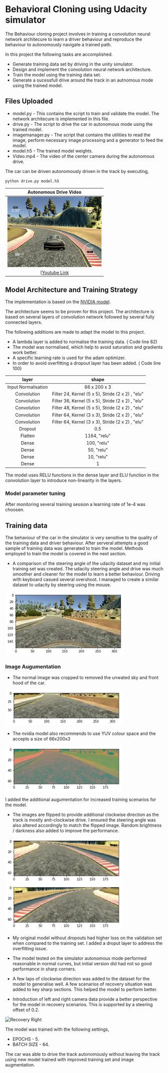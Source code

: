 # Behavioral Cloning using Udacity simulator

[//]: # (Image References)

[image1]: ./images/noflip.png "noflip"
[image2]: ./images/clr.png "YUV image"
[image3]: ./images/crop.png "Crop Image"
[image4]: ./images/flip.png "flip Image"
[image5]: ./images/normal.png "normal Image"
[image6]: ./images/resized.png "resized Image"
[image7]: ./images/recovery.gif "recovery Image"

The Behaviour cloning project involves in training a convolution neural network architecure to learn a driver behaviour and reproduce the behaviour to autonomously navigate a trained path.

In this project the following tasks are accomplished.

- Generate training data set by driving in the unity simulator.
- Design and implement the convolution neural network architecture.
- Train the model using the training data set.
- Generate a sucessfull drive around the track in an autnomous mode using the trained model.

## Files Uploaded

- model.py - This contains the script to train and validate the model. The network architecure is implemented in this file.
- drive.py - The script to drive the car in autonomous mode using the trained model.
- imagemanager.py - The script that contains the utilities to read the image, perform necessary image processing and a generator to feed the model.
- model.h5 - The trained model weights.
- Video.mp4 - The video of the center camera during the autonomous drive.


The car can be driven autonomously driven in the track by executing,

```python
python drive.py model.h5
```

|										Autonomous Drive Video					       |
|:------------------------------------------------------------------------------------:|
|[![Test Track](./images/Track.png)](https://www.youtube.com/watch?v=uAmqHHTDNF8&t=28s)|
|[[Youtube Link](https://www.youtube.com/watch?v=uAmqHHTDNF8&t=28s)|


## Model Architecture and Training Strategy

The implementation is based on the [NVIDIA model](https://devblogs.nvidia.com/parallelforall/deep-learning-self-driving-cars/). 

The architecture seems to be proven for this project. The architecture is based on several layers of convolution network followed by several fully connected layers.

The following additions are made to adapt the model to this project.
- A lambda layer is added to normalise the training data. ( Code line 82)
- The model was normalised, which help to avoid saturation and gradients work better.
- A specific learning rate is used for the adam optimizer.
- In order to avoid overfitting a dropout layer has been added. ( Code line 100)

|layer				 | shape  				 |
|:------------------:|:---------------------:|
|Input Normalisation | 66 x 200 x 3			 |
|Convolution 		 | Filter 24, Kernel (5 x 5), Stride (2 x 2) , "elu"|
|Convolution 		 | Filter 36, Kernel (5 x 5), Stride (2 x 2) , "elu"|
|Convolution 		 | Filter 48, Kernel (5 x 5), Stride (2 x 2) , "elu"|
|Convolution 		 | Filter 64, Kernel (3 x 3), Stride (2 x 2) , "elu"|
|Convolution 		 | Filter 64, Kernel (3 x 3), Stride (2 x 2) , "elu"|
|Dropout 		 	 | 0.5					 |	
|Flatten 		 	 | 1164, "relu"			 | 
|Dense  		 	 | 100, "relu"			 | 
|Dense  		 	 | 50, "relu"			 |
|Dense  		 	 | 10, "relu"			 |
|Dense  		 	 | 1 			 		 |


The model uses RELU functions in the dense layer and ELU function in the convolution layer to introduce non-linearity in the layers. 

### Model parameter tuning

After monitoring several training session a learning rate of 1e-4 was choosen.

## Training data

The behaviour of the car in the simulator is very sensitive to the quality of the training data and driver behaviour. After serveral attempts a good sample of training data was generated to train the model. Methods employed to train the model is covered in the next section.

- A comparison of the steering angle of the udacity dataset and my initial training set was created. The udacity steering angle and drive was much smoother and cleaner for the model to learn a better behaviour. Driving with keyboard casued several overshoot. I managed to create a similar dataset to udacity by steering using the mouse.

![Normal][image5]

### Image Augumentation

- The normal image was cropped to removed the unwated sky and front hood of the car.

![Cropped][image3]

- The nvidia model also recommends to use YUV colour space and the accepts a size of 66x200x3

![YUV colour Space][image2]

I added the additional augumentation for increased training scenarios for the model.

- The images are flipped to provide additional clockwise direction as the track is mostly anit-clockwise drive. I ensured the steering angle was also altered accordingly to match the flipped image. Random brightness / darkness also added to improve the performance.

![Not Flipped][image1] ![Flipped][image4]

- My original model without dropouts had higher loss on the validation set when compared to the training set. I added a droput layer to address the overfitting issue.

- The model tested on the simulator autonomous mode performed reasonable in normal curves, but initial version did had not so good performance in sharp corners.

- A few laps of clockwise direction was added to the dataset for the model to generalise well. A few scenarios of recovery situation was added to key sharp sections. This helped the model to perform better.

- Introduction of left and right camera data provide a better perspective for the model in recovery scenarios. This is supported by a steering offset of 0.2.

![Recovery Right](https://github.com/srikanth-narayanan/Udacity-Self-Driving-Car/blob/master/Term-1/CarND-Behavioral-Cloning-P3/images/recovery.gif)

The model was trained with the following settings,
- EPOCHS - 5.
- BATCH SIZE - 64.

The car was able to drive the track autonomously without leaving the track using new model trained with improved training set and image augmentation.

